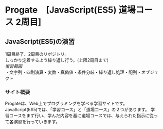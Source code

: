 # Progate　[JavaScript(ES5) 道場コース 2周目]

## JavaScript(ES5)の演習
1周目終了、2周目のリポジトリ。  
しっかり定着するよう繰り返し行う。(上限2周目まで)   
*復習範囲*   
・文字列・四則演算・変数・真偽値・条件分岐・繰り返し処理・配列・オブジェクト

### サイト概要
Progateは、Web上でプログラミングを学べる学習サイトです。
JavaScript(ES5)では、「学習コース」と「道場コース」の２つがあります。
学習コースをまず行い、学んだ内容を基に道場コースでは、与えられた指示に従って各演習を行っていきます。  